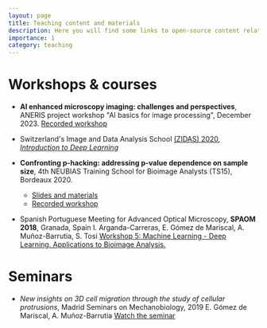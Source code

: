 ```yaml
---
layout: page
title: Teaching content and materials
description: Here you will find some links to open-source content related to image analysis and biostatistics workshops
importance: 1
category: teaching
---
```




# Workshops & courses
- **Al enhanced microscopy imaging: challenges and perspectives**, ANERIS project workshop "AI basics for image processing", December 2023. [Recorded workshop](https://youtu.be/DN6Ef9zaofo?si=4j-SS3Zpl2RHEAy)
  
- Switzerland's Image and Data Analysis School [(ZIDAS) 2020](https://2020.zidas.org/),
[*Introduction to Deep Learning*](https://github.com/esgomezm/zidas2020_intro_DL)

- **Confronting p-hacking: addressing p-value dependence on sample size**, 4th NEUBIAS Training School for Bioimage Analysts (TS15), Bordeaux 2020. 

  - [Slides and materials](https://github.com/miura/NEUBIAS_AnalystSchool2020/tree/master/Estibaliz)
  - [Recorded workshop](https://www.youtube.com/watch?v=Uw_MgVI6Ozk&t=1089s)

- Spanish Portuguese Meeting for Advanced Optical Microscopy, **SPAOM 2018**, Granada, Spain
I. Arganda-Carreras, E. Gómez de Mariscal, A. Muñoz-Barrutia, S. Tosi
[Workshop 5: Machine Learning - Deep Learning. Applications to Bioimage Analysis.](https://raw.githubusercontent.com/esgomezm/esgomezm.github.io/master/assets/pdf/SPAOM2018/MachineLearning_SPAOMworkshop_public.pdf)


# Seminars

- *New insights on 3D cell migration through the study of cellular protrusions*, Madrid Seminars on Mechanobiology, 2019
E. Gómez de Mariscal, A. Muñoz-Barrutia
[Watch the seminar](https://media.uc3m.es/series/5de0fe328f42089d8d8b4569)
